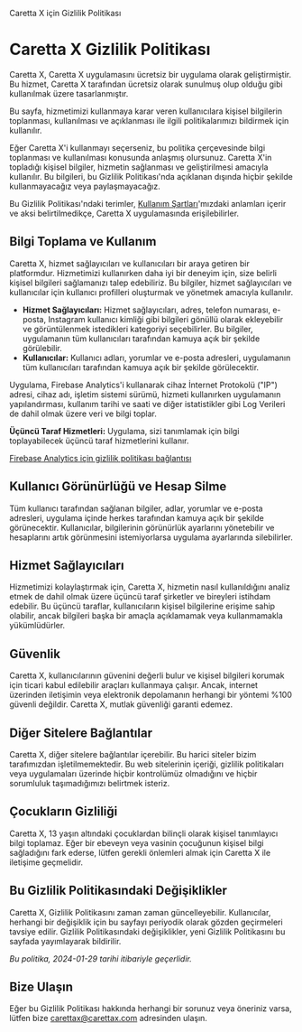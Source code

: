    Caretta X için Gizlilik Politikası

Caretta X Gizlilik Politikası
=============================

Caretta X, Caretta X uygulamasını ücretsiz bir uygulama olarak geliştirmiştir. Bu hizmet, Caretta X tarafından ücretsiz olarak sunulmuş olup olduğu gibi kullanılmak üzere tasarlanmıştır.

Bu sayfa, hizmetimizi kullanmaya karar veren kullanıcılara kişisel bilgilerin toplanması, kullanılması ve açıklanması ile ilgili politikalarımızı bildirmek için kullanılır.

Eğer Caretta X'i kullanmayı seçerseniz, bu politika çerçevesinde bilgi toplanması ve kullanılması konusunda anlaşmış olursunuz. Caretta X'in topladığı kişisel bilgiler, hizmetin sağlanması ve geliştirilmesi amacıyla kullanılır. Bu bilgileri, bu Gizlilik Politikası'nda açıklanan dışında hiçbir şekilde kullanmayacağız veya paylaşmayacağız.

Bu Gizlilik Politikası'ndaki terimler, [Kullanım Şartları](#terms)'mızdaki anlamları içerir ve aksi belirtilmedikçe, Caretta X uygulamasında erişilebilirler.

Bilgi Toplama ve Kullanım
-------------------------

Caretta X, hizmet sağlayıcıları ve kullanıcıları bir araya getiren bir platformdur. Hizmetimizi kullanırken daha iyi bir deneyim için, size belirli kişisel bilgileri sağlamanızı talep edebiliriz. Bu bilgiler, hizmet sağlayıcıları ve kullanıcılar için kullanıcı profilleri oluşturmak ve yönetmek amacıyla kullanılır.

*   **Hizmet Sağlayıcıları:** Hizmet sağlayıcıları, adres, telefon numarası, e-posta, Instagram kullanıcı kimliği gibi bilgileri gönüllü olarak ekleyebilir ve görüntülenmek istedikleri kategoriyi seçebilirler. Bu bilgiler, uygulamanın tüm kullanıcıları tarafından kamuya açık bir şekilde görülebilir.
*   **Kullanıcılar:** Kullanıcı adları, yorumlar ve e-posta adresleri, uygulamanın tüm kullanıcıları tarafından kamuya açık bir şekilde görülecektir.

Uygulama, Firebase Analytics'i kullanarak cihaz İnternet Protokolü ("IP") adresi, cihaz adı, işletim sistemi sürümü, hizmeti kullanırken uygulamanın yapılandırması, kullanım tarihi ve saati ve diğer istatistikler gibi Log Verileri de dahil olmak üzere veri ve bilgi toplar.

**Üçüncü Taraf Hizmetleri:** Uygulama, sizi tanımlamak için bilgi toplayabilecek üçüncü taraf hizmetlerini kullanır.

[Firebase Analytics için gizlilik politikası bağlantısı](https://firebase.google.com/support/privacy)

Kullanıcı Görünürlüğü ve Hesap Silme
------------------------------------

Tüm kullanıcı tarafından sağlanan bilgiler, adlar, yorumlar ve e-posta adresleri, uygulama içinde herkes tarafından kamuya açık bir şekilde görünecektir. Kullanıcılar, bilgilerinin görünürlük ayarlarını yönetebilir ve hesaplarını artık görünmesini istemiyorlarsa uygulama ayarlarında silebilirler.

Hizmet Sağlayıcıları
--------------------

Hizmetimizi kolaylaştırmak için, Caretta X, hizmetin nasıl kullanıldığını analiz etmek de dahil olmak üzere üçüncü taraf şirketler ve bireyleri istihdam edebilir. Bu üçüncü taraflar, kullanıcıların kişisel bilgilerine erişime sahip olabilir, ancak bilgileri başka bir amaçla açıklamamak veya kullanmamakla yükümlüdürler.

Güvenlik
--------

Caretta X, kullanıcılarının güvenini değerli bulur ve kişisel bilgileri korumak için ticari kabul edilebilir araçları kullanmaya çalışır. Ancak, internet üzerinden iletişimin veya elektronik depolamanın herhangi bir yöntemi %100 güvenli değildir. Caretta X, mutlak güvenliği garanti edemez.

Diğer Sitelere Bağlantılar
--------------------------

Caretta X, diğer sitelere bağlantılar içerebilir. Bu harici siteler bizim tarafımızdan işletilmemektedir. Bu web sitelerinin içeriği, gizlilik politikaları veya uygulamaları üzerinde hiçbir kontrolümüz olmadığını ve hiçbir sorumluluk taşımadığımızı belirtmek isteriz.

Çocukların Gizliliği
--------------------

Caretta X, 13 yaşın altındaki çocuklardan bilinçli olarak kişisel tanımlayıcı bilgi toplamaz. Eğer bir ebeveyn veya vasinin çocuğunun kişisel bilgi sağladığını fark ederse, lütfen gerekli önlemleri almak için Caretta X ile iletişime geçmelidir.

Bu Gizlilik Politikasındaki Değişiklikler
-----------------------------------------

Caretta X, Gizlilik Politikasını zaman zaman güncelleyebilir. Kullanıcılar, herhangi bir değişiklik için bu sayfayı periyodik olarak gözden geçirmeleri tavsiye edilir. Gizlilik Politikasındaki değişiklikler, yeni Gizlilik Politikasını bu sayfada yayımlayarak bildirilir.

_Bu politika, 2024-01-29 tarihi itibariyle geçerlidir._

Bize Ulaşın
-----------

Eğer bu Gizlilik Politikası hakkında herhangi bir sorunuz veya öneriniz varsa, lütfen bize [carettax@carettax.com](mailto:carettax@carettax.com) adresinden ulaşın.